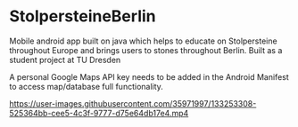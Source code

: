 # StolpersteineBerlin
Mobile android app built on java which helps to educate on Stolpersteine throughout Europe and brings users to stones throughout Berlin. Built as a student project at TU Dresden

A personal Google Maps API key needs to be added in the Android Manifest to access map/database full functionality. 



https://user-images.githubusercontent.com/35971997/133253308-525364bb-cee5-4c3f-9777-d75e64db17e4.mp4


